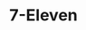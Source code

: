 ---
title: "7-Eleven"
url: /grapevine/7-eleven-north-grapevine-mills-boulevard/
shop: Lebensmittel
---